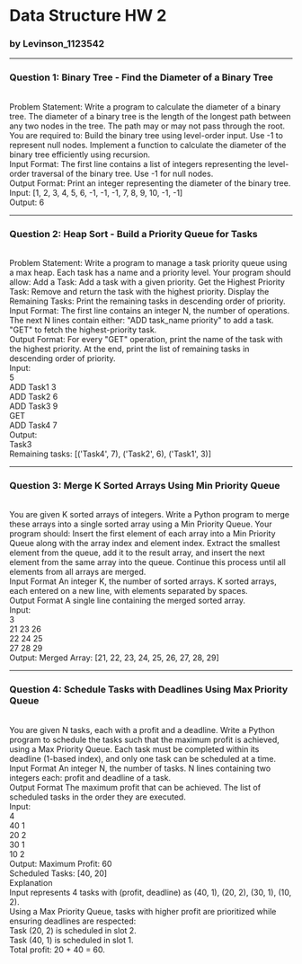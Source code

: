 # Data Structure HW 2
### by Levinson_1123542
---
### Question 1: Binary Tree - Find the Diameter of a Binary Tree
<br>
Problem Statement:
Write a program to calculate the diameter of a binary tree. The diameter of a binary tree is the length of the longest path between any two nodes in the tree. The path may or may not pass through the root.
<br>
You are required to:
Build the binary tree using level-order input. Use -1 to represent null nodes.
Implement a function to calculate the diameter of the binary tree efficiently using recursion.
<br>
Input Format:
The first line contains a list of integers representing the level-order traversal of the binary tree. Use -1 for null nodes.
<br>
Output Format:
Print an integer representing the diameter of the binary tree.
<br>
Input: 
[1, 2, 3, 4, 5, 6, -1, -1, -1, 7, 8, 9, 10, -1, -1]
<br>
Output:
6

---
### Question 2: Heap Sort - Build a Priority Queue for Tasks
<br>
Problem Statement:
Write a program to manage a task priority queue using a max heap. Each task has a name and a priority level. Your program should allow:
Add a Task: Add a task with a given priority.
Get the Highest Priority Task: Remove and return the task with the highest priority.
Display the Remaining Tasks: Print the remaining tasks in descending order of priority.
<br>
Input Format:
The first line contains an integer N, the number of operations.
The next N lines contain either:
"ADD task_name priority" to add a task.
"GET" to fetch the highest-priority task.
<br>
Output Format:
For every "GET" operation, print the name of the task with the highest priority.
At the end, print the list of remaining tasks in descending order of priority.
<br>
Input:
<br>
5
<br>
ADD Task1 3
<br>
ADD Task2 6
<br>
ADD Task3 9
<br>
GET
<br>
ADD Task4 7
<br>
Output:
<br>
Task3
<br>
Remaining tasks: [('Task4', 7), ('Task2', 6), ('Task1', 3)]

---
### Question 3: Merge K Sorted Arrays Using Min Priority Queue
<br>
You are given K sorted arrays of integers. Write a Python program to merge these arrays into a single sorted array using a Min Priority Queue.
Your program should:
Insert the first element of each array into a Min Priority Queue along with the array index and element index.
Extract the smallest element from the queue, add it to the result array, and insert the next element from the same array into the queue.
Continue this process until all elements from all arrays are merged.
<br>
Input Format
An integer K, the number of sorted arrays.
K sorted arrays, each entered on a new line, with elements separated by spaces.
<br>
Output Format
A single line containing the merged sorted array.
<br>
Input:
<br>
3
<br>
21 23 26
<br>
22 24 25
<br>
27 28 29
<br>
Output:
Merged Array: [21, 22, 23, 24, 25, 26, 27, 28, 29]

---
### Question 4: Schedule Tasks with Deadlines Using Max Priority Queue
<br>
You are given N tasks, each with a profit and a deadline. Write a Python program to schedule the tasks such that the maximum profit is achieved, using a Max Priority Queue.
Each task must be completed within its deadline (1-based index), and only one task can be scheduled at a time.
<br>
Input Format
An integer N, the number of tasks.
N lines containing two integers each: profit and deadline of a task.
<br>
Output Format
The maximum profit that can be achieved.
The list of scheduled tasks in the order they are executed.
<br>
Input:
<br>
4
<br>
40 1
<br>
20 2
<br>
30 1
<br>
10 2
<br>
Output:
Maximum Profit: 60
<br>
Scheduled Tasks: [40, 20]
<br>
Explanation
<br>
Input represents 4 tasks with (profit, deadline) as (40, 1), (20, 2), (30, 1), (10, 2).
<br>
Using a Max Priority Queue, tasks with higher profit are prioritized while ensuring deadlines are respected:
<br>
Task (20, 2) is scheduled in slot 2.
<br>
Task (40, 1) is scheduled in slot 1.
<br>
Total profit: 20 + 40 = 60.
